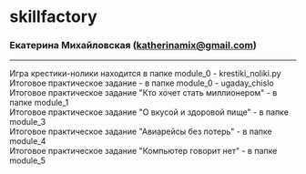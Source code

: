 # skillfactory
### Екатерина Михайловская (katherinamix@gmail.com)
-------------------------
Игра крестики-нолики находится в папке module_0 - krestiki_noliki.py <br/>
Итоговое практическое задание - в папке module_0 - ugaday_chislo <br/>
Итоговое практическое задание "Кто хочет стать миллионером" - в папке module_1 <br/>
Итоговое практическое задание "О вкусой и здоровой пище" - в папке module_3 <br/>
Итоговое практическое задание "Авиарейсы без потерь" - в папке module_4 <br/>
Итоговое практическое задание "Компьютер говорит нет" - в папке module_5
